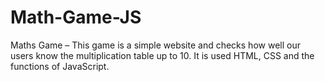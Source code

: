 # Math-Game-JS


Maths Game – This game is a simple website and checks how well our users know the multiplication table up to 10. 
It is used HTML, CSS and the functions of JavaScript.
